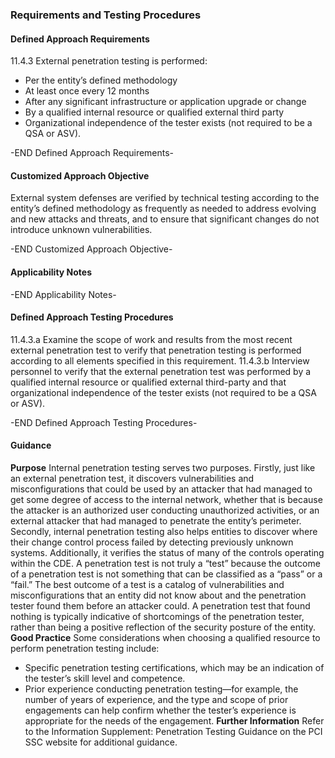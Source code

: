 ### Requirements and Testing Procedures

#### Defined Approach Requirements
11.4.3 External penetration testing is performed:
- Per the entity’s defined methodology
- At least once every 12 months
- After any significant infrastructure or application upgrade or change
- By a qualified internal resource or qualified external third party
- Organizational independence of the tester exists (not required to be a QSA or ASV).

-END Defined Approach Requirements- 
#### Customized Approach Objective
External system defenses are verified by technical testing according to the entity’s defined methodology as frequently as needed to address evolving and new attacks and threats, and to ensure that significant changes do not introduce unknown vulnerabilities.

-END Customized Approach Objective- 
#### Applicability Notes



-END Applicability Notes- 
#### Defined Approach Testing Procedures
11.4.3.a Examine the scope of work and results from the most recent external penetration test to verify that penetration testing is performed according to all elements specified in this requirement.
11.4.3.b Interview personnel to verify that the external penetration test was performed by a qualified internal resource or qualified external third-party and that organizational independence of the tester exists (not required to be a QSA or ASV).

-END Defined Approach Testing Procedures- 
#### Guidance
**Purpose**
Internal penetration testing serves two purposes. Firstly, just like an external penetration test, it discovers vulnerabilities and misconfigurations that could be used by an attacker that had managed to get some degree of access to the internal network, whether that is because the attacker is an authorized user conducting unauthorized activities, or an external attacker that had managed to penetrate the entity’s perimeter.
Secondly, internal penetration testing also helps entities to discover where their change control process failed by detecting previously unknown systems. Additionally, it verifies the status of many of the controls operating within the CDE.
A penetration test is not truly a “test” because the outcome of a penetration test is not something that can be classified as a “pass” or a “fail.” The best outcome of a test is a catalog of vulnerabilities and misconfigurations that an entity did not know about and the penetration tester found them before an attacker could. A penetration test that found nothing is typically indicative of shortcomings of the penetration tester, rather than being a positive reflection of the security posture of the entity.
**Good Practice**
Some considerations when choosing a qualified resource to perform penetration testing include:
- Specific penetration testing certifications, which may be an indication of the tester’s skill level and competence.
- Prior experience conducting penetration testing—for example, the number of years of experience, and the type and scope of prior engagements can help confirm whether the tester’s experience is appropriate for the needs of the engagement.
**Further Information**
Refer to the Information Supplement: Penetration Testing Guidance on the PCI SSC website for additional guidance.